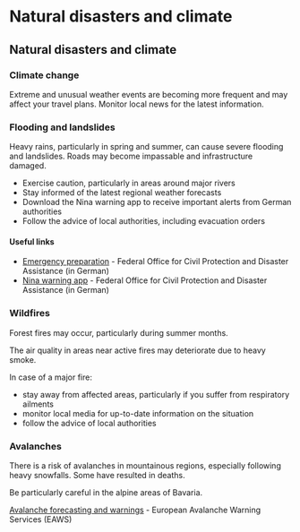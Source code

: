 # Natural disasters and climate

## Natural disasters and climate

### Climate change

Extreme and unusual weather events are becoming more frequent and may affect your travel plans. Monitor local news for the latest information.

### Flooding and landslides

Heavy rains, particularly in spring and summer, can cause severe flooding and landslides. Roads may become impassable and infrastructure damaged.

* Exercise caution, particularly in areas around major rivers
* Stay informed of the latest regional weather forecasts
* Download the Nina warning app to receive important alerts from German authorities
* Follow the advice of local authorities, including evacuation orders

#### Useful links

* [Emergency preparation](https://www.bbk.bund.de/DE/Home/home_node.html) - Federal Office for Civil Protection and Disaster Assistance (in German)
* [Nina warning app](https://www.bbk.bund.de/DE/Warnung-Vorsorge/Warn-App-NINA/warn-app-nina_node.html) - Federal Office for Civil Protection and Disaster Assistance (in German)

### Wildfires

Forest fires may occur, particularly during summer months.

The air quality in areas near active fires may deteriorate due to heavy smoke.

In case of a major fire:

* stay away from affected areas, particularly if you suffer from respiratory ailments
* monitor local media for up-to-date information on the situation
* follow the advice of local authorities

### Avalanches

There is a risk of avalanches in mountainous regions, especially following heavy snowfalls. Some have resulted in deaths.

Be particularly careful in the alpine areas of Bavaria.

[Avalanche forecasting and warnings](https://www.avalanches.org/) - European Avalanche Warning Services (EAWS)